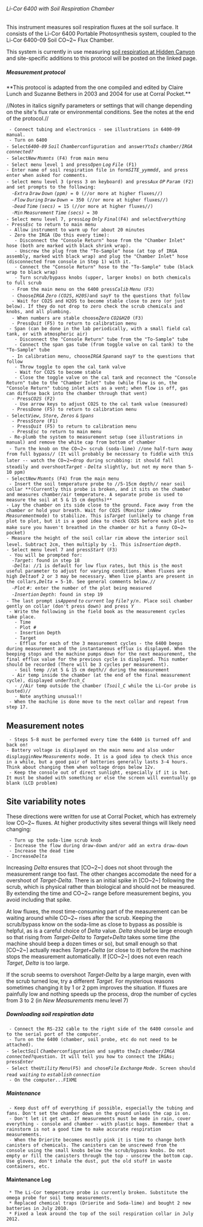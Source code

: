 ###### Li-Cor 6400 with Soil Respiration Chamber

This instrument measures soil respiration fluxes at the soil surface. It
consists of the Li-Cor 6400 Portable Photosynthesis system, coupled to
the Li-Cor 6400-09 Soil CO~2~ Flux Chamber.

This system is currently in use measuring [soil respiration at Hidden
Canyon](hc_ecohydrology:soilresplog_1) and site-specific
additions to this protocol will be posted on the linked page.

##### Measurement protocol

 **This protocol is adapted from the one compiled and edited by
        Claire Lunch and Suzanne Bethers in 2003 and 2004 for use at
        Corral Pocket.\*\*

//Notes in italics signify parameters or settings that will change
depending on the site's flux rate or environmental conditions. See the
notes at the end of the protocol.//

` - Connect tubing and electronics - see illustrations in 6400-09 manual.`\
` - Turn on 6400`\
` - Select `*`6400-09` `Soil`
`Chamber`*` configuration and answer `*`Y`*` to `*`Is` `chamber/IRGA`
`connected?`*\
` - Select `*`New` `Msmnts`*` (F4) from main menu`\
` - Select menu level 1 and press `*`Open` `Log` `File`*` (F1)`\
` - Enter name of soil respiration file in form `*`SITE_yymmdd`*`, and press enter when asked for comments.`\
` - Select menu level 3 (press 3 on keyboard) and press `*`Aux` `OP`
`Param`*` (F2) and set prompts to the following:`\
`   - `*`Extra` `Draw` `Down`
`(ppm)`*` = 0 (//or more at higher fluxes//)`\
`   - `*`Flow` `During` `Draw`
`Down`*` = 350 (//or more at higher fluxes//)`\
`   - `*`Dead` `Time` `(secs)`*` = 15 (//or more at higher fluxes//)`\
`   - `*`Min` `Measurement` `Time` `(secs)`*` = 30`\
` - Select menu level 7, press `*`Log` `Only`
`Final`*` (F4) and select `*`Everything`*\
` - Press `*`Esc`*` to return to main menu`\
` - Allow instrument to warm up for about 20 minutes`\
` - Zero the IRGA (Do this every time):`\
`   - Disconnect the "Console Return" hose from the "Chamber Inlet" hose (both are marked with black shrink wrap).`\
`   - Unscrew the plug from the "To-Sample" hose (at top of IRGA assembly, marked with black wrap) and plug the "Chamber Inlet" hose (disconnected from console in Step 1) with it.`\
`   - Connect the "Console Return" hose to the "To-Sample" tube (black wrap to black wrap)`\
`   - Turn scrub/bypass knobs (upper, larger knobs) on both chemicals to full scrub`\
`   - From the main menu on the 6400 press `*`Calib` `Menu`*` (F3)`\
`   - Choose `*`IRGA` `Zero` `(CO2S,`
`H20S)`*` and say `*`Y`*` to the questions that follow`\
`   - Wait for CO2S and H2OS to become stable close to zero (or just below). If they do not drop to zero check the scrub chemicals and knobs, and all plumbing. `\
`   - When numbers are stable choose `*`Zero` `CO2&H20`*` (F3)`\
`   - Press `*`Quit`*` (F5) to return to calibration menu`\
` - Span (can be done in the lab periodically, with a small field cal tank, or with atmospheric air)`\
`   - Disconnect the "Console Return" tube from the "To-Sample" tube`\
`   - Connect the span gas tube (from toggle valve on cal tank) to the "To-Sample" tube`\
`   - In calibration menu, choose `*`IRGA`
`Span`*` and say `*`Y`*` to the questions that follow`\
`   - Throw toggle to open the cal tank valve`\
`   - Wait for CO2S to become stable`\
`   - Close the toggle valve on the cal tank and reconnect the "Console Return" tube to the "Chamber Inlet" tube (while flow is on, the "Console Return" tubing inlet acts as a vent; when flow is off, gas can diffuse back into the chamber through that vent)`\
`   - Press `*`CO2S`*` (F2)`\
`   - Use arrow keys to adjust CO2S to the cal tank value (measured)`\
`   - Press `*`Done`*` (F5) to return to calibration menu`\
` - Select `*`View,` `Store,` `Zeros` `&` `Spans`*\
`   - Press `*`Store`*` (F1)`\
`   - Press `*`Quit`*` (F5) to return to calibration menu`\
`   - Press `*`Esc`*` to return to main menu`\
` - Re-plumb the system to measurement setup (see illustrations in manual) and remove the white cap from bottom of chamber`\
` - Turn the knob on the CO`~`2`~` scrub (soda-lime) //one half-turn away from full bypass// (It will probably be necessary to fiddle with this later -- watch the CO`~`2`~` drop during scrubbing: it should fall steadily and overshoot `*`Target`
`-` `Delta`*` slightly, but not my more than 5-10 ppm)`\
` - Select `*`New` `Msmnts`*` (F4) from the main menu`\
` - Insert the soil temperature probe to //5-15cm depth// near soil collar **(Currently this probe is broken, and it sits on the chamber and measures chamber/air temperature. A separate probe is used to measure the soil at 5 & 15 cm depths)**`\
` - Lay the chamber on its side close to the ground. Face away from the chamber or hold your breath. Wait for CO2S (Monitor in `*`New`
`Measurement`*` mode) to stabilize. This is `*`Target`*` (unlikely to change from plot to plot, but it is a good idea to check CO2S before each plot to make sure you haven't breathed in the chamber or hit a funny CO`~`2`~` pocket)`\
` - Measure the height of the soil collar rim above the interior soil level. Subtract 2cm, then multiply by -1. This is `*`Insertion`
`depth`*`.`\
` - Select menu level 7 and press `*`Start`*` (F3)`\
` - You will be prompted for:`\
`   - `*`Target`*`: found in step 18`\
`   - `*`Delta`*`: //1 is default for low flux rates, but this is the most useful parameter to adjust for varying conditions. When fluxes are high `*`Delta`*` of 2 or 3 may be necessary. When live plants are present in the collars, `*`Delta`*` = 5-10. See general comments below.//`\
`   - `*`Plot` `#`*`: enter the number of the plot being measured`\
`   - `*`Insertion` `Depth`*`: found in step 19`\
` - The last prompt is `*`Append` `to` `current` `log` `file?`
`y/n`*`. Place soil chamber gently on collar (don't press down) and press `*`Y`*\
` - Write the following in the field book as the measurement cycles take place.`\
`   - Time`\
`   - Plot #`\
`   - Insertion Depth`\
`   - Target`\
`   - Efflux for each of the 3 measurement cycles - the 6400 beeps during measurement and the instantaneous efflux is displayed. When the beeping stops and the machine pumps down for the next measurement, the final efflux value for the previous cycle is displayed. This number should be recorded (There will be 3 cycles per measurement).`\
`   - Soil temp //at 5 & 15 cm depth// during the measurement`\
`   - Air temp inside the chamber (at the end of the final measurement cycle), displayed under `*`Tsch_C`*\
`   - //Air temp outside the chamber (`*`Tsoil_C`*` while the Li-Cor probe is busted)//`\
`   - Note anything unusual!!`\
` - When the machine is done move to the next collar and repeat from step 17.`

Measurement notes
-----------------

` - Steps 5-8 must be performed every time the 6400 is turned off and back on!`\
` - Battery voltage is displayed on the main menu and also under display `*`g`*` in `*`New`
`Measurements`*` mode. It is a good idea to check this once in a while, but a good pair of batteries generally lasts 3-4 hours. Think about changing them when voltage drops below 12v.`\
` - Keep the console out of direct sunlight, especially if it is hot. It must be shaded with something or else the screen will eventually go blank (LCD problem)`

Site variability notes
----------------------

These directions were written for use at Corral Pocket, which has
extremely low CO~2~ fluxes. At higher productivity sites several things
will likely need changing:

` - Turn up the soda-lime scrub knob`\
` - Increase the flow during draw-down and/or add an extra draw-down`\
` - Increase the dead time`\
` - Increase `*`Delta`*

Increasing *Delta* ensures that \[CO~2~\] does not shoot through the
measurement range too fast. The other changes accomodate the need for a
overshoot of *Target-Delta*. There is an initial spike in \[CO~2~\]
following the scrub, which is physical rather than biological and should
not be measured. By extending the time and CO~2~ range before
measurement begins, you avoid including that spike.

At low fluxes, the most time-consuming part of the measurement can be
waiting around while CO~2~ rises after the scrub. Keeping the
scrub/bypass know on the soda-lime as close to bypass as possible is
helpful, as is a careful choice of *Delta* value. *Delta* should be
large enough so that rising from *Target-Delta* to *Target+Delta* takes
some time (the machine should beep a dozen times or so), but small
enough so that \[CO~2~\] actually reaches *Target+Delta* (or close to
it) before the machine stops the measurement automatically. If \[CO~2~\]
does not even reach *Target*, *Delta* is too large.

If the scrub seems to overshoot *Target-Delta* by a large margin, even
with the scrub turned low, try a different *Target*. For mysterious
reasons sometimes changing it by 1 or 2 ppm improves the situation. If
fluxes are painfully low and nothing speeds up the process, drop the
number of cycles from 3 to 2 (in *New Measurements* menu level 7)

##### Downloading soil respiration data

` - Connect the RS-232 cable to the right side of the 6400 console and to the serial port of the computer.`\
` - Turn on the 6400 (chamber, soil probe, etc do not need to be attached).`\
` - Select `*`Soil`
`Chamber`*` configuration and say `*`N`*` to the `*`Is` `chamber/IRGA`
`connected?`*` question. It will tell you how to connect the IRGAs; press `*`Enter`*\
` - Select the `*`Utility` `Menu`*` (F5) and chose `*`File` `Exchange`
`Mode`*`. Screen should read `*`waiting` `to` `establish` `connection`*\
` - On the computer...FIXME`

##### Maintenance

` - Keep dust off of everything if possible, especially the tubing and fans. Don't set the chamber down on the ground unless the cap is on.`\
` - Don't let it get wet. If measurements must be made in rain, cover everything - console and chamber - with plastic bags. Remember that a rainstorm is not a good time to make accurate respiration measurements.`\
` - When the Drierite becomes mostly pink it is time to change both canisters of chemicals. The canisters can be unscrewed from the console using the small knobs below the scrub/bypass knobs. Do not empty or fill the canisters through the top - unscrew the bottom cap. Use gloves, don't inhale the dust, put the old stuff in waste containers, etc.`

#### Maintenance Log

` * The Li-Cor temperature probe is currently broken. Substitute the omega probe for soil temp measurements.`\
` * Replaced chemical traps (Drierite and Soda-lime) and bought 2 new batteries in July 2010.`\
` * Fixed a leak around the top of the soil respiration collar in July 2012.`
